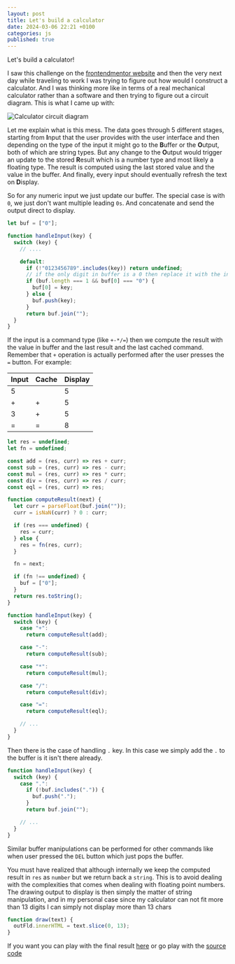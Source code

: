 ```yaml
---
layout: post
title: Let's build a calculator
date: 2024-03-06 22:21 +0100
categories: js
published: true
---
```


Let's build a calculator!

I saw this challenge on the [frontendmentor website](https://www.frontendmentor.io/challenges/calculator-app-9lteq5N29) and then the very next day while traveling to work I was trying to figure out how would I construct a calculator. And I was thinking more like in terms of a real mechanical calculator rather than a software and then trying to figure out a circuit diagram. This is what I came up with:

![Calculator circuit diagram]({{site.url}}/assets/basic-calc/sketch.jpg)

Let me explain what is this mess. The data goes through 5 different stages, starting from **I**nput that the user provides with the user interface and then depending on the type of the input it might go to the **B**uffer or the **O**utput, both of which are string types. But any change to the **O**utput would trigger an update to the stored **R**esult which is a number type and most likely a floating type. The result is computed using the last stored value and the value in the buffer. And finally, every input should eventually refresh the text on **D**isplay.

So for any numeric input we just update our buffer. The special case is with `0`, we just don't want multiple leading `0s`. And concatenate and send the output direct to display.  
```js
let buf = ["0"];

function handleInput(key) {
  switch (key) {
    // ....

    default:
      if (!"0123456789".includes(key)) return undefined;
      // if the only digit in buffer is a 0 then replace it with the input
      if (buf.length === 1 && buf[0] === "0") {
        buf[0] = key;
      } else {
        buf.push(key);
      }
      return buf.join("");
  }
}
```

If the input is a command type (like `+-*/=`) then we compute the result with the value in buffer and the last result and the last cached command. Remember that `+` operation is actually performed after the user presses the `=` button. For example:

| Input | Cache | Display |
|-------|-------|---------|
| 5     |       | 5       |
| +     | +     | 5       |
| 3     | +     | 5       |
| =     | =     | 8       |

```js
let res = undefined;
let fn = undefined;

const add = (res, curr) => res + curr;
const sub = (res, curr) => res - curr;
const mul = (res, curr) => res * curr;
const div = (res, curr) => res / curr;
const eql = (res, curr) => res;

function computeResult(next) {
  let curr = parseFloat(buf.join(""));
  curr = isNaN(curr) ? 0 : curr;

  if (res === undefined) {
    res = curr;
  } else {
    res = fn(res, curr);
  }

  fn = next;

  if (fn !== undefined) {
    buf = ["0"];
  }
  return res.toString();
}

function handleInput(key) {
  switch (key) {
    case "+":
      return computeResult(add);

    case "-":
      return computeResult(sub);

    case "*":
      return computeResult(mul);

    case "/":
      return computeResult(div);

    case "=":
      return computeResult(eql);

    // ...
  }
}
```

Then there is the case of handling `.` key. In this case we simply add the `.` to the buffer is it isn't there already.

```js
function handleInput(key) {
  switch (key) {
    case ".":
      if (!buf.includes(".")) {
        buf.push(".");
      }
      return buf.join("");

    // ...
  }
}
```

Similar buffer manipulations can be performed for other commands like when user pressed the `DEL` button which just pops the buffer.

You must have realized that although internally we keep the computed result in `res` as `number` but we return back a `string`. This is to avoid dealing with the complexities that comes when dealing with floating point numbers. The drawing output to display is then simply the matter of string manipulation, and in my personal case since my calculator can not fit more than 13 digits I can simply not display more than 13 chars

```js
function draw(text) {
  outFld.innerHTML = text.slice(0, 13);
}
```

If you want you can play with the final result [here](https://whackylabs.com/frontendmentor/calculator-app/) or go play with the [source code](https://github.com/chunkyguy/frontendmentor/tree/main/calculator-app)
